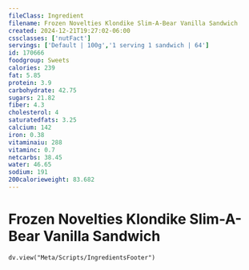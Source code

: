 ```yaml
---
fileClass: Ingredient
filename: Frozen Novelties Klondike Slim-A-Bear Vanilla Sandwich
created: 2024-12-21T19:27:02-06:00
cssclasses: ['nutFact']
servings: ['Default | 100g','1 serving 1 sandwich | 64']
id: 170666
foodgroup: Sweets
calories: 239
fat: 5.85
protein: 3.9
carbohydrate: 42.75
sugars: 21.82
fiber: 4.3
cholesterol: 4
saturatedfats: 3.25
calcium: 142
iron: 0.38
vitaminaiu: 288
vitaminc: 0.7
netcarbs: 38.45
water: 46.65
sodium: 191
200calorieweight: 83.682
---
```


# Frozen Novelties Klondike Slim-A-Bear Vanilla Sandwich

```dataviewjs
dv.view("Meta/Scripts/IngredientsFooter")
```